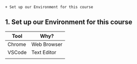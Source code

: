     + Set up our Environment for this course

## 1. Set up our Environment for this course

| Tool   | Why?        |
| ------ | ----------- |
| Chrome | Web Browser |
| VSCode | Text Editor |
|        |             |
